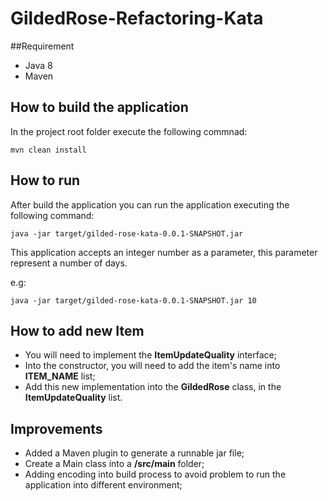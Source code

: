 # GildedRose-Refactoring-Kata

##Requirement
- Java 8
- Maven

## How to build the application
In the project root folder execute the following commnad:
```
mvn clean install
```

## How to run
After build the application you can run the application executing the following command:
```
java -jar target/gilded-rose-kata-0.0.1-SNAPSHOT.jar
```

This application accepts an integer number as a parameter, this parameter represent a number of days. 

e.g:
```
java -jar target/gilded-rose-kata-0.0.1-SNAPSHOT.jar 10
```

## How to add new Item
- You will need to implement the **ItemUpdateQuality** interface;
- Into the constructor, you will need to add the item's name into **ITEM_NAME** list;
- Add this new implementation into the **GildedRose** class, in the **ItemUpdateQuality** list.

## Improvements
- Added a Maven plugin to generate a runnable jar file;
- Create a Main class into a **/src/main** folder;
- Adding encoding into build process to avoid problem to run the application into different environment;